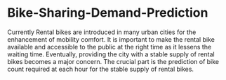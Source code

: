 # Bike-Sharing-Demand-Prediction
Currently Rental bikes are introduced in many urban cities for the enhancement of mobility comfort. 
It is important to make the rental bike available and accessible to the public at the right time as it lessens the waiting time. 
Eventually, providing the city with a stable supply of rental bikes becomes a major concern. 
The crucial part is the prediction of bike count required at each hour for the stable supply of rental bikes.
